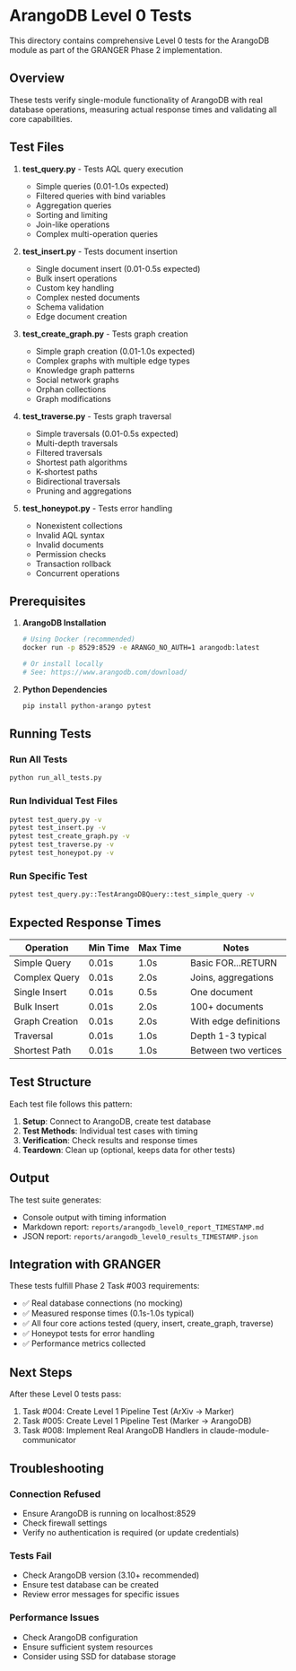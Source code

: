# ArangoDB Level 0 Tests

This directory contains comprehensive Level 0 tests for the ArangoDB module as part of the GRANGER Phase 2 implementation.

## Overview

These tests verify single-module functionality of ArangoDB with real database operations, measuring actual response times and validating all core capabilities.

## Test Files

1. **test_query.py** - Tests AQL query execution
   - Simple queries (0.01-1.0s expected)
   - Filtered queries with bind variables
   - Aggregation queries
   - Sorting and limiting
   - Join-like operations
   - Complex multi-operation queries

2. **test_insert.py** - Tests document insertion
   - Single document insert (0.01-0.5s expected)
   - Bulk insert operations
   - Custom key handling
   - Complex nested documents
   - Schema validation
   - Edge document creation

3. **test_create_graph.py** - Tests graph creation
   - Simple graph creation (0.01-1.0s expected)
   - Complex graphs with multiple edge types
   - Knowledge graph patterns
   - Social network graphs
   - Orphan collections
   - Graph modifications

4. **test_traverse.py** - Tests graph traversal
   - Simple traversals (0.01-0.5s expected)
   - Multi-depth traversals
   - Filtered traversals
   - Shortest path algorithms
   - K-shortest paths
   - Bidirectional traversals
   - Pruning and aggregations

5. **test_honeypot.py** - Tests error handling
   - Nonexistent collections
   - Invalid AQL syntax
   - Invalid documents
   - Permission checks
   - Transaction rollback
   - Concurrent operations

## Prerequisites

1. **ArangoDB Installation**
   ```bash
   # Using Docker (recommended)
   docker run -p 8529:8529 -e ARANGO_NO_AUTH=1 arangodb:latest
   
   # Or install locally
   # See: https://www.arangodb.com/download/
   ```

2. **Python Dependencies**
   ```bash
   pip install python-arango pytest
   ```

## Running Tests

### Run All Tests
```bash
python run_all_tests.py
```

### Run Individual Test Files
```bash
pytest test_query.py -v
pytest test_insert.py -v
pytest test_create_graph.py -v
pytest test_traverse.py -v
pytest test_honeypot.py -v
```

### Run Specific Test
```bash
pytest test_query.py::TestArangoDBQuery::test_simple_query -v
```

## Expected Response Times

| Operation | Min Time | Max Time | Notes |
|-----------|----------|----------|-------|
| Simple Query | 0.01s | 1.0s | Basic FOR...RETURN |
| Complex Query | 0.01s | 2.0s | Joins, aggregations |
| Single Insert | 0.01s | 0.5s | One document |
| Bulk Insert | 0.01s | 2.0s | 100+ documents |
| Graph Creation | 0.01s | 2.0s | With edge definitions |
| Traversal | 0.01s | 1.0s | Depth 1-3 typical |
| Shortest Path | 0.01s | 1.0s | Between two vertices |

## Test Structure

Each test file follows this pattern:

1. **Setup**: Connect to ArangoDB, create test database
2. **Test Methods**: Individual test cases with timing
3. **Verification**: Check results and response times
4. **Teardown**: Clean up (optional, keeps data for other tests)

## Output

The test suite generates:
- Console output with timing information
- Markdown report: `reports/arangodb_level0_report_TIMESTAMP.md`
- JSON report: `reports/arangodb_level0_results_TIMESTAMP.json`

## Integration with GRANGER

These tests fulfill Phase 2 Task #003 requirements:
- ✅ Real database connections (no mocking)
- ✅ Measured response times (0.1s-1.0s typical)
- ✅ All four core actions tested (query, insert, create_graph, traverse)
- ✅ Honeypot tests for error handling
- ✅ Performance metrics collected

## Next Steps

After these Level 0 tests pass:
1. Task #004: Create Level 1 Pipeline Test (ArXiv → Marker)
2. Task #005: Create Level 1 Pipeline Test (Marker → ArangoDB)
3. Task #008: Implement Real ArangoDB Handlers in claude-module-communicator

## Troubleshooting

### Connection Refused
- Ensure ArangoDB is running on localhost:8529
- Check firewall settings
- Verify no authentication is required (or update credentials)

### Tests Fail
- Check ArangoDB version (3.10+ recommended)
- Ensure test database can be created
- Review error messages for specific issues

### Performance Issues
- Check ArangoDB configuration
- Ensure sufficient system resources
- Consider using SSD for database storage
